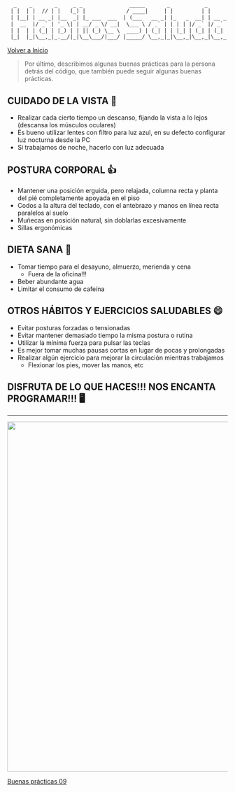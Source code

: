 ```txt
  _    _       _     _ _               _____       _           _       _     _
 | |  | |  // | |   (_) |             / ____|     | |         | |     | |   | |
 | |__| | __ _| |__  _| |_ ___  ___  | (___   __ _| |_   _  __| | __ _| |__ | | ___  ___
 |  __  |/ _` | '_ \| | __/ _ \/ __|  \___ \ / _` | | | | |/ _` |/ _` | '_ \| |/ _ \/ __|
 | |  | | (_| | |_) | | || (_) \__ \  ____) | (_| | | |_| | (_| | (_| | |_) | |  __/\__ \
 |_|  |_|\__,_|_.__/|_|\__\___/|___/ |_____/ \__,_|_|\__,_|\__,_|\__,_|_.__/|_|\___||___/

```

[Volver a Inicio](../README.md)

> Por último, describimos algunas buenas prácticas para la persona detrás del código, que también puede seguir algunas buenas prácticas.

## CUIDADO DE LA VISTA 👀

- Realizar cada cierto tiempo un descanso, fijando la vista a lo lejos (descansa los músculos oculares)
- Es bueno utilizar lentes con filtro para luz azul, en su defecto configurar luz nocturna desde la PC
- Si trabajamos de noche, hacerlo con luz adecuada

## POSTURA CORPORAL 👍

- Mantener una posición erguida, pero relajada, columna recta y planta del pié completamente apoyada en el piso
- Codos a la altura del teclado, con el antebrazo y manos en línea recta paralelos al suelo
- Muñecas en posición natural, sin doblarlas excesivamente
- Sillas ergonómicas

## DIETA SANA 🍎

- Tomar tiempo para el desayuno, almuerzo, merienda y cena
  - Fuera de la oficina!!!
- Beber abundante agua
- Limitar el consumo de cafeína

## OTROS HÁBITOS Y EJERCICIOS SALUDABLES 😄

- Evitar posturas forzadas o tensionadas
- Evitar mantener demasiado tiempo la misma postura o rutina
- Utilizar la mínima fuerza para pulsar las teclas
- Es mejor tomar muchas pausas cortas en lugar de pocas y prolongadas
- Realizar algún ejercicio para mejorar la circulación mientras trabajamos
  - Flexionar los pies, mover las manos, etc

## DISFRUTA DE LO QUE HACES!!! NOS ENCANTA PROGRAMAR!!! 🖥️

<hr/>

[<img src="https://www.hospitaldeltrabajador.cl/images/librariesprovider4/default-album/postura2.png?sfvrsn=817d3cd4_0" width="800"/>](Cronograma)

[Buenas prácticas 09](./09-GoodPractices.md)
